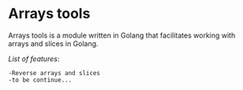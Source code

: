 # Arrays tools 

Arrays tools is a module written in Golang that facilitates working with arrays and slices in Golang.

_List of features_:

    -Reverse arrays and slices
    -to be continue...